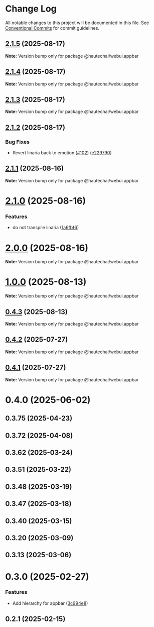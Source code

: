 # Change Log

All notable changes to this project will be documented in this file.
See [Conventional Commits](https://conventionalcommits.org) for commit guidelines.

## [2.1.5](https://github.com/HautechAI/webui/compare/@hautechai/webui.appbar@2.1.4...@hautechai/webui.appbar@2.1.5) (2025-08-17)

**Note:** Version bump only for package @hautechai/webui.appbar

## [2.1.4](https://github.com/HautechAI/webui/compare/@hautechai/webui.appbar@2.1.3...@hautechai/webui.appbar@2.1.4) (2025-08-17)

**Note:** Version bump only for package @hautechai/webui.appbar

## [2.1.3](https://github.com/HautechAI/webui/compare/@hautechai/webui.appbar@2.1.2...@hautechai/webui.appbar@2.1.3) (2025-08-17)

**Note:** Version bump only for package @hautechai/webui.appbar

## [2.1.2](https://github.com/HautechAI/webui/compare/@hautechai/webui.appbar@2.1.1...@hautechai/webui.appbar@2.1.2) (2025-08-17)

### Bug Fixes

- Revert linaria back to emotion ([#102](https://github.com/HautechAI/webui/issues/102)) ([e229790](https://github.com/HautechAI/webui/commit/e229790dae8eba4b3037bbe41365e5a73ab7f6dc))

## [2.1.1](https://github.com/HautechAI/webui/compare/@hautechai/webui.appbar@2.1.0...@hautechai/webui.appbar@2.1.1) (2025-08-16)

**Note:** Version bump only for package @hautechai/webui.appbar

# [2.1.0](https://github.com/HautechAI/webui/compare/@hautechai/webui.appbar@1.0.0...@hautechai/webui.appbar@2.1.0) (2025-08-16)

### Features

- do not transpile linaria ([1a6fbf6](https://github.com/HautechAI/webui/commit/1a6fbf6353a0e5028040006b5045170cf83f1ba0))

# [2.0.0](https://github.com/HautechAI/webui/compare/@hautechai/webui.appbar@1.0.0...@hautechai/webui.appbar@2.0.0) (2025-08-16)

**Note:** Version bump only for package @hautechai/webui.appbar

# [1.0.0](https://github.com/HautechAI/webui/compare/@hautechai/webui.appbar@0.4.3...@hautechai/webui.appbar@1.0.0) (2025-08-13)

**Note:** Version bump only for package @hautechai/webui.appbar

## [0.4.3](https://github.com/HautechAI/webui/compare/@hautechai/webui.appbar@0.4.2...@hautechai/webui.appbar@0.4.3) (2025-08-13)

**Note:** Version bump only for package @hautechai/webui.appbar

## [0.4.2](https://github.com/HautechAI/webui/compare/@hautechai/webui.appbar@0.4.1...@hautechai/webui.appbar@0.4.2) (2025-07-27)

**Note:** Version bump only for package @hautechai/webui.appbar

## [0.4.1](https://github.com/HautechAI/webui/compare/@hautechai/webui.appbar@0.4.0...@hautechai/webui.appbar@0.4.1) (2025-07-27)

**Note:** Version bump only for package @hautechai/webui.appbar

# 0.4.0 (2025-06-02)

## 0.3.75 (2025-04-23)

## 0.3.72 (2025-04-08)

## 0.3.62 (2025-03-24)

## 0.3.51 (2025-03-22)

## 0.3.48 (2025-03-19)

## 0.3.47 (2025-03-18)

## 0.3.40 (2025-03-15)

## 0.3.20 (2025-03-09)

## 0.3.13 (2025-03-06)

# 0.3.0 (2025-02-27)

### Features

- Add hierarchy for appbar ([3c994e8](https://github.com/HautechAI/webui/commit/3c994e8944e99626738493e2900d0f3e4b2f1a48))

## 0.2.1 (2025-02-15)

